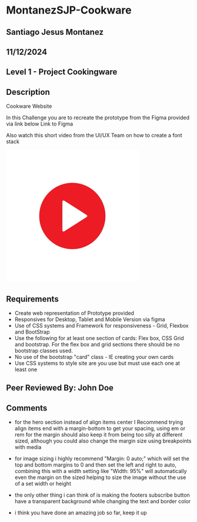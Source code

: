 # MontanezSJP-Cookware

## Santiago Jesus Montanez

## 11/12/2024

## Level 1 - Project Cookingware

## Description

Cookware Website

In this Challenge you are to recreate the prototype from the Figma provided via link below
Link to Figma

Also watch this short video from the UI/UX Team on how to create a font stack

[![Video from LMS](https://github.com/santimm44/MontanezSJP-Cookware/blob/main/assets/pngtree-play-video-icon-graphic-design-template-vector-png-image_530837.jpg?raw=true)](https://codestackcdnwest.blob.core.windows.net/24-25dayschool7/stackfontsvideo/1-CSS-font-stack-V3-HB.mp4)

## Requirements

- Create web representation of Prototype provided
- Responsives for Desktop, Tablet and Mobile Version via figma
- Use of CSS systems and Framework for responsiveness - Grid, Flexbox and BootStrap
- Use the following for at least one section of cards: Flex box, CSS Grid and bootstrap. For the flex box and grid sections there should be no bootstrap classes used.
- No use of the bootstrap "card" class - IE creating your own cards  
- Use CSS systems to style site are you use but must use each one at least one

## Peer Reviewed By: John Doe

## Comments

- for the hero section instead of align items center I Recommend trying align items end with a margin-bottom to get your spacing, using em or rem for the margin should also keep it from being too silly at different sized, although you could also change the margin size using breakpoints with media

- for image sizing i highly recommend "Margin: 0 auto;" which will set the top and bottom margins to 0 and then set the left and right to auto, combining this with a width setting like "Width: 95%" will automatically even the margin on the sized helping to size the image without the use of a set width or height

- the only other thing i can think of is making the footers subscribe button have a transparent background while changing the text and border color

- i think you have done an amazing job so far, keep it up
